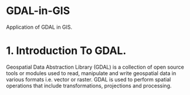 # GDAL-in-GIS
Application of GDAL in GIS.

# 1. Introduction To GDAL.
Geospatial Data Abstraction Library (GDAL) is a collection of open source tools or modules used to read, manipulate and write geospatial data in various formats i.e. vector or raster. GDAL is used to perform spatial operations that include transformations, projections and processing. 
